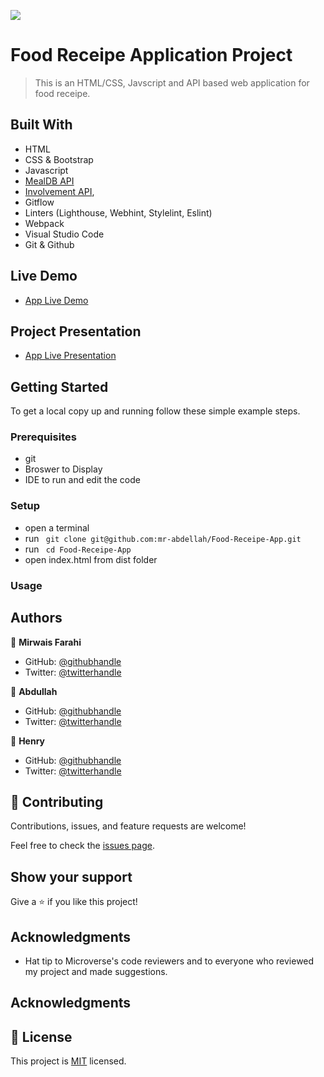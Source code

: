 ![](https://img.shields.io/badge/Microverse-blueviolet) 

# Food Receipe Application Project

> This is an HTML/CSS, Javscript and API based web application for food receipe.

## Built With

- HTML
- CSS & Bootstrap
- Javascript
- [MealDB API](https://www.themealdb.com/api.php)
- [Involvement API](https://www.notion.so/microverse/Involvement-API-869e60b5ad104603aa6db59e08150270),
- Gitflow
- Linters (Lighthouse, Webhint, Stylelint, Eslint)
- Webpack
- Visual Studio Code
- Git & Github

## Live Demo

- [App Live Demo](https://mr-abdellah.github.io/Food-Receipe-App/)

## Project Presentation
- [App Live Presentation](https://drive.google.com/file/d/1NzgBYlAY_0A3NmkrXPJx2qtTWX6NiBeh/view?usp=sharing )

## Getting Started

To get a local copy up and running follow these simple example steps.

### Prerequisites

- git
- Broswer to Display
- IDE to run and edit the code

### Setup

- open a terminal
- run ``` git clone git@github.com:mr-abdellah/Food-Receipe-App.git```
- run ``` cd Food-Receipe-App```
- open index.html from dist folder

### Usage

## Authors

👤 **Mirwais Farahi**

- GitHub: [@githubhandle](https://github.com/mirwaisfarahi)
- Twitter: [@twitterhandle](https://twitter.com/farahi92)

👤 **Abdullah**

- GitHub: [@githubhandle](https://github.com/mr-abdellah)
- Twitter: [@twitterhandle](https://twitter.com/belkaiduus)

👤 **Henry**

- GitHub: [@githubhandle](https://github.com/henrycode460)
- Twitter: [@twitterhandle](https://twitter.com/460code)

## 🤝 Contributing

Contributions, issues, and feature requests are welcome!

Feel free to check the [issues page](../../issues/).

## Show your support

Give a ⭐️ if you like this project!

## Acknowledgments

- Hat tip to Microverse's code reviewers and to everyone who reviewed my project and made suggestions.

## Acknowledgments

## 📝 License

This project is [MIT](./MIT.md) licensed.
